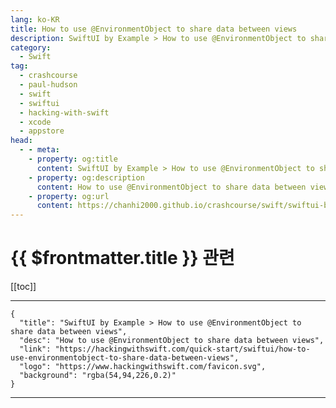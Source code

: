 ```yaml
---
lang: ko-KR
title: How to use @EnvironmentObject to share data between views
description: SwiftUI by Example > How to use @EnvironmentObject to share data between views
category:
  - Swift
tag: 
  - crashcourse
  - paul-hudson
  - swift
  - swiftui
  - hacking-with-swift
  - xcode
  - appstore
head:
  - - meta:
    - property: og:title
      content: SwiftUI by Example > How to use @EnvironmentObject to share data between views
    - property: og:description
      content: How to use @EnvironmentObject to share data between views
    - property: og:url
      content: https://chanhi2000.github.io/crashcourse/swift/swiftui-by-example/09-advanced-state/how-to-use-environmentobject-to-share-data-between-views.html
---
```


# {{ $frontmatter.title }} 관련

[[toc]]

---

```component VPCard
{
  "title": "SwiftUI by Example > How to use @EnvironmentObject to share data between views",
  "desc": "How to use @EnvironmentObject to share data between views",
  "link": "https://hackingwithswift.com/quick-start/swiftui/how-to-use-environmentobject-to-share-data-between-views",
  "logo": "https://www.hackingwithswift.com/favicon.svg",
  "background": "rgba(54,94,226,0.2)"
}
```

---

<TagLinks />